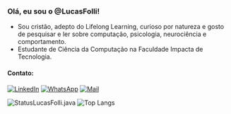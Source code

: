 ### Olá, eu sou o @LucasFolli!

- Sou cristão, adepto do Lifelong Learning, curioso por natureza e gosto de pesquisar e ler sobre computação, psicologia, neurociência e comportamento.
- Estudante de Ciência da Computação na Faculdade Impacta de Tecnologia.

#### Contato:
[![LinkedIn](https://img.shields.io/badge/LinkedIn-0077B5?style=for-the-badge&logo=linkedin)](https://www.linkedin.com/in/lucasfolli/)
[![WhatsApp](https://img.shields.io/badge/WhatsApp-gray?style=for-the-badge&logo=whatsapp)](https://api.whatsapp.com/send?phone=11967422093)
[![Mail](https://img.shields.io/badge/Mail-purple?style=for-the-badge&logo=yahoo)](mailto:contato_lucasalves@yahoo.com)

![StatusLucasFolli.java](https://github-readme-stats.vercel.app/api?username=lucasfolli&show_icons=true&theme=transparent&locale=pt-br)
![Top Langs](https://github-readme-stats.vercel.app/api/top-langs/?username=lucasfolli&theme=transparent&layout=compact&locale=pt-br)
